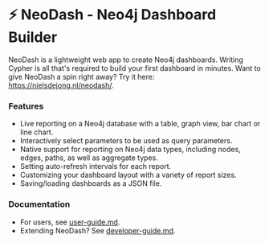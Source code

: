 # ⚡ NeoDash - Neo4j Dashboard Builder
NeoDash is a lightweight web app to create Neo4j dashboards. 
Writing Cypher is all that's required to build your first dashboard in minutes. Want to give NeoDash a spin right away? Try it here:  https://nielsdejong.nl/neodash/.

### Features
- Live reporting on a Neo4j database with a table, graph view, bar chart or line chart.
- Interactively select parameters to be used as query parameters.
- Native support for reporting on Neo4j data types, including nodes, edges, paths, as well as aggregate types.
- Setting auto-refresh intervals for each report.
- Customizing your dashboard layout with a variety of report sizes.
- Saving/loading dashboards as a JSON file.

### Documentation
- For users, see [user-guide.md](./doc/user-guide.md).
- Extending NeoDash? See [developer-guide.md](./doc/developer-guide.md).

